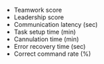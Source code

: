 - Teamwork score
- Leadership score
- Communication latency (sec)
- Task setup time (min)
- Cannulation time (min)
- Error recovery time (sec)
- Correct command rate (%)
